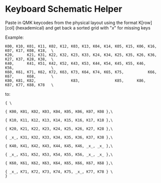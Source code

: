 # Keyboard Schematic Helper

Paste in QMK keycodes from the physical layout using the format K[row][col] (hexademical) and get back a sorted grid with "_x_" for missing keys

Example: 

```
K00, K10, K01, K11, K02, K12, K03, K13, K04, K14, K05, K15, K06, K16, K07, K17, K08, K18,  \
K20,      K21, K31, K22, K32, K23, K33, K24, K34, K25, K35, K26, K36, K27, K37, K28, K38,  \
K40,      K41, K51, K42, K52, K43, K53, K44, K54, K45, K55, K46,      K56,                 \
K60, K61, K71, K62, K72, K63, K73, K64, K74, K65, K75,           K66, K67,      K68,       \
K80, K81, K82,                K83,                K85,      K86,      K87, K77, K88, K78   \
```

to:

```
{ \

{ K00, K01, K02, K03, K04, K05, K06, K07, K08 },\

{ K10, K11, K12, K13, K14, K15, K16, K17, K18 },\

{ K20, K21, K22, K23, K24, K25, K26, K27, K28 },\

{ _x_, K31, K32, K33, K34, K35, K36, K37, K38 },\

{ K40, K41, K42, K43, K44, K45, K46, _x_, _x_ },\

{ _x_, K51, K52, K53, K54, K55, K56, _x_, _x_ },\

{ K60, K61, K62, K63, K64, K65, K66, K67, K68 },\

{ _x_, K71, K72, K73, K74, K75, _x_, K77, K78 } \
}
```
